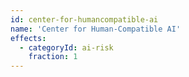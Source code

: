 ```yaml
---
id: center-for-humancompatible-ai
name: 'Center for Human-Compatible AI'
effects:
  - categoryId: ai-risk
    fraction: 1
---
```

